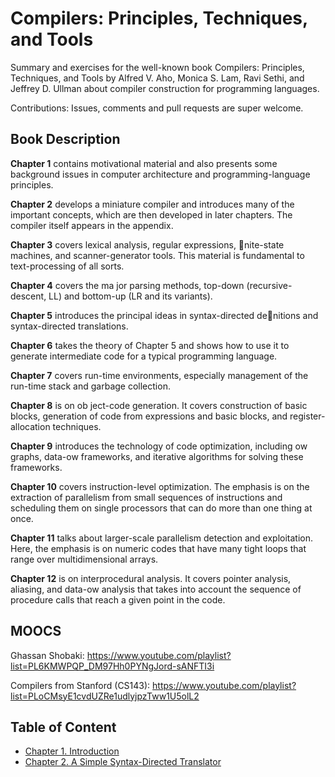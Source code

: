 # Compilers: Principles, Techniques, and Tools
Summary and exercises for the well-known book Compilers: Principles, Techniques, and Tools by Alfred V. Aho, Monica S. Lam, Ravi Sethi, and Jeffrey D. Ullman about compiler construction for programming languages.

Contributions: Issues, comments and pull requests are super welcome.

## Book Description
**Chapter 1** contains motivational material and also presents some background issues in computer architecture and programming-language principles.

**Chapter 2** develops a miniature compiler and introduces many of the important concepts, which are then developed in later chapters. The compiler itself appears in the appendix.

**Chapter 3** covers lexical analysis, regular expressions, nite-state machines, and scanner-generator tools. This material is fundamental to text-processing of all sorts.

**Chapter 4** covers the ma jor parsing methods, top-down (recursive-descent, LL) and bottom-up (LR and its variants).

**Chapter 5** introduces the principal ideas in syntax-directed denitions and syntax-directed translations.

**Chapter 6** takes the theory of Chapter 5 and shows how to use it to generate intermediate code for a typical programming language.

**Chapter 7** covers run-time environments, especially management of the run-time stack and garbage collection.

**Chapter 8** is on ob ject-code generation. It covers construction of basic blocks, generation of code from expressions and basic blocks, and register-allocation techniques.

**Chapter 9** introduces the technology of code optimization, including ow graphs, data-ow frameworks, and iterative algorithms for solving these frameworks.

**Chapter 10** covers instruction-level optimization. The emphasis is on the extraction of parallelism from small sequences of instructions and scheduling them on single processors that can do more than one thing at once.

**Chapter 11** talks about larger-scale parallelism detection and exploitation. Here, the emphasis is on numeric codes that have many tight loops that range over multidimensional arrays.

**Chapter 12** is on interprocedural analysis. It covers pointer analysis, aliasing, and data-ow analysis that takes into account the sequence of procedure calls that reach a given point in the code.

## MOOCS
Ghassan Shobaki: https://www.youtube.com/playlist?list=PL6KMWPQP_DM97Hh0PYNgJord-sANFTI3i

Compilers from Stanford (CS143): https://www.youtube.com/playlist?list=PLoCMsyE1cvdUZRe1udlyjpzTww1U5olL2

## Table of Content
- [Chapter 1. Introduction](https://github.com/geekahmed/Compilers-Principles-Techniques-and-Tools/tree/main/01.%20Introduction)
- [Chapter 2. A Simple Syntax-Directed Translator](https://github.com/geekahmed/Compilers-Principles-Techniques-and-Tools/tree/main/02.%20A%20Simple%20Syntax-Directed%20Translator)

